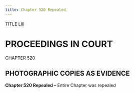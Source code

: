 ```yaml
---
title: Chapter 520 Repealed
---
```


TITLE LIII
                                             
PROCEEDINGS IN COURT
====================

CHAPTER 520
                                             
PHOTOGRAPHIC COPIES AS EVIDENCE
-------------------------------

**Chapter 520 Repealed –** Entire Chapter was repealed
